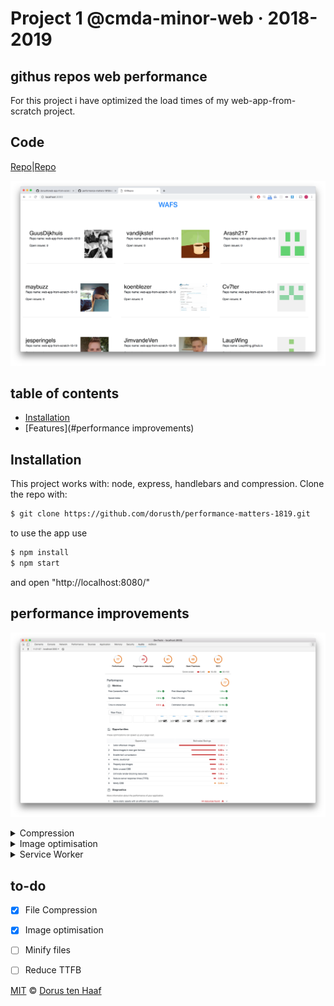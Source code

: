# Project 1 @cmda-minor-web · 2018-2019

## githus repos web performance

For this project i have optimized the load times of my web-app-from-scratch project.


<!-- Add a link to your live demo in GitHub Pages 🌐-->
## Code
[Repo](https://performance-matters-1819.herokuapp.com/)|[Repo](https://github.com/dorusth/performance-matters-1819/)

<!-- ☝️ replace this description with a description of your own work -->

<!-- Add a nice image here at the end of the week, showing off your shiny frontend 📸 -->
![app](readme-img/app.png)

<!-- Maybe a table of contents here? 📚 -->
## table of contents
- [Installation](#Installation)
- [Features](#performance improvements)

<!-- How about a section that describes how to install this project? 🤓 -->
## Installation
This project works with: node, express, handlebars and compression.
Clone the repo with:
```bash
$ git clone https://github.com/dorusth/performance-matters-1819.git
```
to use the app use
```bash
$ npm install
$ npm start
```
and open "http://localhost:8080/"

<!-- ...but how does one use this project? What are its features 🤔 -->
## performance improvements
![audit 1](readme-img/audit1.png)
<details>
 <summary>Compression</summary>
 ![compression audit](readme-img/audit2.png)
 Using the compression package i reduced the file size of the javascript and css.
 ![pre-compression size](readme-img/size1.png)
 ![compression size](readme-img/size2.png)
</details>

<details>
 <summary>Image optimisation</summary>
 ![image optimisation audit](readme-img/audit3.png)
 I've stored the images locally and optimized them for better loading times.

 ![image optimisation audit](readme-img/audit4.png)
</details>

<details>
 <summary>Service Worker</summary>
 ![image optimisation audit](readme-img/audit5.png)
 I've Added a service worker for caching the main page and styling and it increased performance

 ![image optimisation audit](readme-img/audit5.png)
 After running an audit without clearing cache the performance reduced on the TTFB.
</details>


## to-do
- [x] File Compression
- [x] Image optimisation
- [ ] Minify files
- [ ] Reduce TTFB


[MIT](LICENCE) © [Dorus ten Haaf](https://dorustenhaaf.com)
